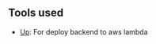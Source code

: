 ## Tools used

- [Up](https://github.com/apex/up/blob/master/docs/getting-started.md): For deploy backend to aws lambda